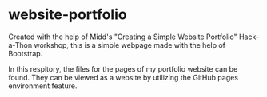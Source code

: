 # website-portfolio
Created with the help of Midd's "Creating a Simple Website Portfolio" Hack-a-Thon workshop, this is a simple webpage made with the help of Bootstrap. 

In this respitory, the files for the pages of my portfolio website can be found. They can be viewed as a website by utilizing the GitHub pages environment feature. 
